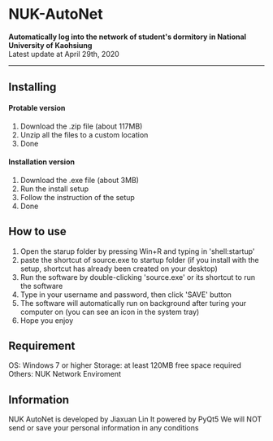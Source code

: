 # NUK-AutoNet
<b>Automatically log into the network of student's dormitory in National University of Kaohsiung</b>  
Latest update at April 29th, 2020
***
## Installing
#### Protable version
1. Download the .zip file (about 117MB)
2. Unzip all the files to a custom location
3. Done

#### Installation version
1. Download the .exe file (about 3MB)
2. Run the install setup
3. Follow the instruction of the setup
4. Done

## How to use
1. Open the starup folder by pressing Win+R and typing in 'shell:startup'
2. paste the shortcut of source.exe to startup folder (if you install with the setup, shortcut has already been created on your desktop)
3. Run the software by double-clicking 'source.exe' or its shortcut to run the software
4. Type in your username and password, then click 'SAVE' button
5. The software will automatically run on background after turing your computer on (you can see an icon in the system tray)
6. Hope you enjoy

## Requirement
OS: Windows 7 or higher
Storage: at least 120MB free space required
Others: NUK Network Enviroment

## Information
NUK AutoNet is developed by Jiaxuan Lin
It powered by PyQt5
We will NOT send or save your personal information in any conditions
